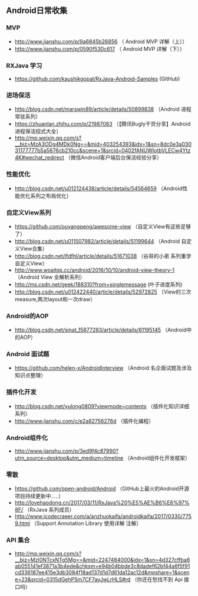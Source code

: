 ##  Android日常收集

### MVP

- http://www.jianshu.com/p/9a6845b26856  （ Android MVP 详解（上））
- http://www.jianshu.com/p/0590f530c617  （ Android MVP 详解（下））


### RXJava 学习
- https://github.com/kaushikgopal/RxJava-Android-Samples (GitHub)
  

### 进场保活
- http://blog.csdn.net/marswin89/article/details/50899838  （Android 进程常驻系列）
- https://zhuanlan.zhihu.com/p/21987083  （【腾讯Bugly干货分享】Android 进程保活招式大全）
- http://mp.weixin.qq.com/s?__biz=MzA3ODg4MDk0Ng==&mid=403254393&idx=1&sn=8dc0e3a03031177777b5a5876cb210cc&scene=1&srcid=0402fANUWIotbVLECw4Ytz4K#wechat_redirect  （微信Android客户端后台保活经验分享）


### 性能优化
- http://blog.csdn.net/u012124438/article/details/54564659  （Android性能优化系列之布局优化）
  


### 自定义View系列
- https://github.com/ouyangpeng/awesome-view （自定义View有这些足够了）
- http://blog.csdn.net/u011507982/article/details/51199644  （Android 自定义View合集）
- http://blog.csdn.net/lfdfhl/article/details/51671038 （谷哥的小弟 系列重学自定义View）
- http://www.woaitqs.cc/android/2016/10/10/android-view-theory-1  （Android View 全解析系列）
- http://ms.csdn.net/geek/188310?from=singlemessage (叶子进度系列)
- http://blog.csdn.net/u012422440/article/details/52972825 （View的三次measure,两次layout和一次draw）
  

### Android的AOP
- http://blog.csdn.net/sinat_15877283/article/details/61195145 （Android中的AOP）
   

### Android 面试题
- https://github.com/helen-x/AndroidInterview （Android 名企面试题及涉及知识点整理）
  

### 插件化开发
- http://blog.csdn.net/yulong0809?viewmode=contents  （插件化知识详细系列）
- http://www.jianshu.com/c/e2a82756276d  （插件化编程）


### Android组件化
- http://www.jianshu.com/p/3ed9f4c87990?utm_source=desktop&utm_medium=timeline  （Android组件化开发框架）
  

### 零散
- https://github.com/open-android/Android  （GitHub上最火的Android开源项目持续更新中.....）
- http://lovehaodong.cn/2017/03/11/RxJava%20%E5%AE%B6%E6%97%8F/ （RxJava 系列成员）
- http://www.jcodecraeer.com/a/anzhuokaifa/androidkaifa/2017/0330/7759.html   （Support Annotation Library 使用详解 注解）
  

### API 集合
- http://mp.weixin.qq.com/s?__biz=MzI0NTcxNTg5Mg==&mid=2247484000&idx=1&sn=4d327cffba6ab055141ef3871a3b4ede&chksm=e94b04bbde3c8dadef62bf44a6f5f91cd336187ee415e3db3084f18ad137d1d7d61da12ac12d&mpshare=1&scene=23&srcid=0315dGehPSm7CF7ayJwLrHLS#rd  （你还在愁找不到 Api 接口吗）
